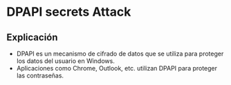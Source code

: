# DPAPI secrets Attack
## Explicación
- DPAPI es un mecanismo de cifrado de datos que se utiliza para proteger los datos del usuario en Windows.
- Aplicaciones como Chrome, Outlook, etc. utilizan DPAPI para proteger las contraseñas.